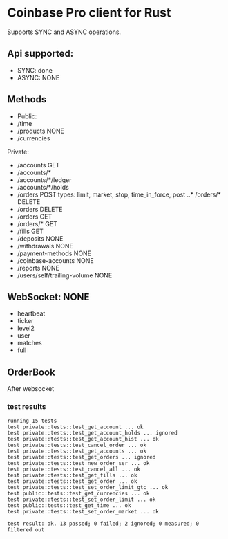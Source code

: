 # Coinbase Pro client for Rust
Supports SYNC and ASYNC operations.

## Api supported:
* SYNC:  done
* ASYNC: NONE

## Methods
* Public:
* /time
* /products          NONE
* /currencies

Private:
* /accounts          GET
* /accounts/*
* /accounts/*/ledger
* /accounts/*/holds
* /orders            POST types: limit, market, stop, time_in_force, post
..* /orders/*          DELETE
* /orders            DELETE
* /orders            GET
* /orders/*          GET
* /fills             GET
* /deposits          NONE
* /withdrawals       NONE
* /payment-methods   NONE
* /coinbase-accounts NONE
* /reports           NONE
* /users/self/trailing-volume  NONE

## WebSocket:  NONE
* heartbeat
* ticker
* level2
* user
* matches
* full

## OrderBook
After websocket

### test results
```
running 15 tests
test private::tests::test_get_account ... ok
test private::tests::test_get_account_holds ... ignored
test private::tests::test_get_account_hist ... ok
test private::tests::test_cancel_order ... ok
test private::tests::test_get_accounts ... ok
test private::tests::test_get_orders ... ignored
test private::tests::test_new_order_ser ... ok
test private::tests::test_cancel_all ... ok
test private::tests::test_get_fills ... ok
test private::tests::test_get_order ... ok
test private::tests::test_set_order_limit_gtc ... ok
test public::tests::test_get_currencies ... ok
test private::tests::test_set_order_limit ... ok
test public::tests::test_get_time ... ok
test private::tests::test_set_order_market ... ok

test result: ok. 13 passed; 0 failed; 2 ignored; 0 measured; 0 filtered out
```
